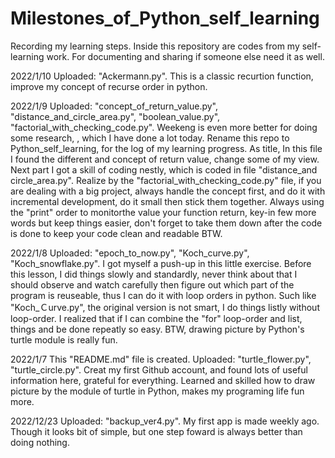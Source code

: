 # Milestones_of_Python_self_learning
Recording my learning steps. Inside this repository are codes from my self-learning work. For documenting and sharing if someone else need it as well.

2022/1/10
Uploaded: "Ackermann.py". This is a classic recurtion function, improve my concept of recurse order in python.

2022/1/9
Uploaded: "concept_of_return_value.py", "distance_and_circle_area.py", "boolean_value.py", "factorial_with_checking_code.py". Weekeng is even more better for doing some research, , which I have done a lot today. Rename this repo to Python_self_learning, for the log of my learning progress. As title, In this file I found the different and concept of return value, change some of my view. Next part I got a skill of coding nestly, which is coded in file "distance_and circle_area.py". Realize by the "factorial_with_checking_code.py" file, if you are dealing with a big project, always handle the concept first, and do it with incremental development, do it small then stick them together. Always using the "print" order to monitorthe value your function return, key-in few more words but keep things easier, don't forget to take them down after the code is done to keep your code clean and readable BTW.

2022/1/8
Uploaded: "epoch_to_now.py", "Koch_curve.py", "Koch_snowflake.py". I got myself a push-up in this little exercise. Before this lesson, I did things slowly and standardly, never think about that I should observe and watch carefully then figure out which part of the program is reuseable, thus I can do it with loop orders in python. Such like "Koch_Ｃurve.py", the original version is not smart, I do things listly without loop-order. I realized that if I can combine the "for" loop-order and list, things and be done repeatly so easy. BTW, drawing picture by Python's turtle module is really fun.

2022/1/7
This "README.md" file is created.
Uploaded:  "turtle_flower.py", "turtle_circle.py". Creat my first Github account, and found lots of useful information here, grateful for everything.
Learned and skilled how to draw picture by the module of turtle in Python, makes my programing life fun more.

2022/12/23
Uploaded: "backup_ver4.py". My first app is made weekly ago. Though it looks bit of simple, but one step foward is always better than doing nothing.
